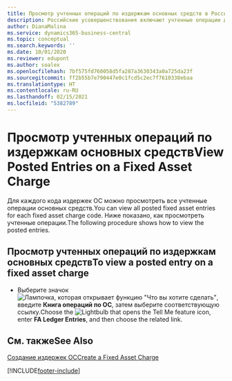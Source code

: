 ```yaml
---
title: Просмотр учтенных операций по издержкам основных средств в России
description: Российские усовершенствования включают учтенные операции для издержек основных средств.
author: DianaMalina
ms.service: dynamics365-business-central
ms.topic: conceptual
ms.search.keywords: ''
ms.date: 10/01/2020
ms.reviewer: edupont
ms.author: soalex
ms.openlocfilehash: 7bf575fd760058d5fa287a3630343a0a725da23f
ms.sourcegitcommit: ff2b55b7e790447e0c1fcd5c2ec7f7610338ebaa
ms.translationtype: HT
ms.contentlocale: ru-RU
ms.lasthandoff: 02/15/2021
ms.locfileid: "5382789"
---
```

# <a name="view-posted-entries-on-a-fixed-asset-charge"></a><span data-ttu-id="88fec-103">Просмотр учтенных операций по издержкам основных средств</span><span class="sxs-lookup"><span data-stu-id="88fec-103">View Posted Entries on a Fixed Asset Charge</span></span>

<span data-ttu-id="88fec-104">Для каждого кода издержек ОС можно просмотреть все учтенные операции основных средств.</span><span class="sxs-lookup"><span data-stu-id="88fec-104">You can view all posted fixed asset entries for each fixed asset charge code.</span></span> <span data-ttu-id="88fec-105">Ниже показано, как просмотреть учтенные операции.</span><span class="sxs-lookup"><span data-stu-id="88fec-105">The following procedure shows how to view the posted entries.</span></span>

## <a name="to-view-a-posted-entry-on-a-fixed-asset-charge"></a><span data-ttu-id="88fec-106">Просмотр учтенных операций по издержкам основных средств</span><span class="sxs-lookup"><span data-stu-id="88fec-106">To view a posted entry on a fixed asset charge</span></span>

- <span data-ttu-id="88fec-107">Выберите значок ![Лампочка, которая открывает функцию "Что вы хотите сделать"](../../media/ui-search/search_small.png "Что вы хотите сделать"), введите **Книга операций по ОС**, затем выберите соответствующую ссылку.</span><span class="sxs-lookup"><span data-stu-id="88fec-107">Choose the ![Lightbulb that opens the Tell Me feature](../../media/ui-search/search_small.png "Tell me what you want to do") icon, enter **FA Ledger Entries**, and then choose the related link.</span></span>

## <a name="see-also"></a><span data-ttu-id="88fec-108">См. также</span><span class="sxs-lookup"><span data-stu-id="88fec-108">See Also</span></span>

[<span data-ttu-id="88fec-109">Создание издержек ОС</span><span class="sxs-lookup"><span data-stu-id="88fec-109">Create a Fixed Asset Charge</span></span>](How-to-Create-a-Fixed-Asset-Charge.md)  


[!INCLUDE[footer-include](../../includes/footer-banner.md)]